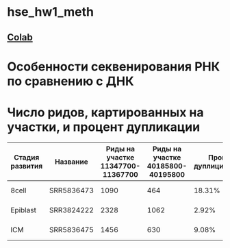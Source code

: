 # hse_hw1_meth

## [Colab](https://colab.research.google.com/drive/124uWf5F4w3LDTYR2owhtsqxD0teZtN3X?usp=sharing)

# Особенности секвенирования РНК по сравнению с ДНК

# Число ридов, картированных на участки, и процент дупликации
Стадия развития |	Название |	Риды на участке 11347700-11367700 |	Риды на участке 40185800-40195800 | Процент дуплицирования | Отчёт по коллингу
-|-|-|-|-|-
8cell |	SRR5836473 |	1090 | 464 | 18.31% | ссылка на отчёт
Epiblast |	SRR3824222 |	2328 |	1062 | 2.92% | ссылка на отчёт
ICM |	SRR5836475|	1456 |	630 | 9.08% | ссылка на отчёт
